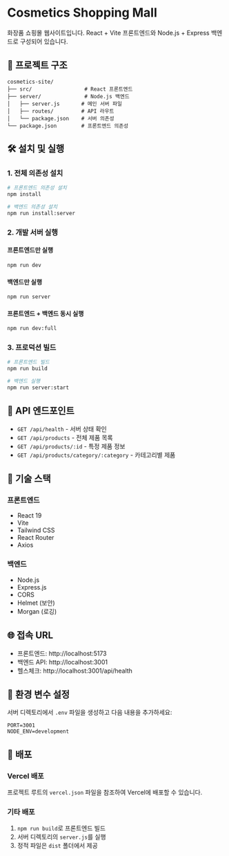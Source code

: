 # Cosmetics Shopping Mall

화장품 쇼핑몰 웹사이트입니다. React + Vite 프론트엔드와 Node.js + Express 백엔드로 구성되어 있습니다.

## 🚀 프로젝트 구조

```
cosmetics-site/
├── src/                 # React 프론트엔드
├── server/              # Node.js 백엔드
│   ├── server.js       # 메인 서버 파일
│   ├── routes/         # API 라우트
│   └── package.json    # 서버 의존성
└── package.json        # 프론트엔드 의존성
```

## 🛠️ 설치 및 실행

### 1. 전체 의존성 설치
```bash
# 프론트엔드 의존성 설치
npm install

# 백엔드 의존성 설치
npm run install:server
```

### 2. 개발 서버 실행

#### 프론트엔드만 실행
```bash
npm run dev
```

#### 백엔드만 실행
```bash
npm run server
```

#### 프론트엔드 + 백엔드 동시 실행
```bash
npm run dev:full
```

### 3. 프로덕션 빌드
```bash
# 프론트엔드 빌드
npm run build

# 백엔드 실행
npm run server:start
```

## 📡 API 엔드포인트

- `GET /api/health` - 서버 상태 확인
- `GET /api/products` - 전체 제품 목록
- `GET /api/products/:id` - 특정 제품 정보
- `GET /api/products/category/:category` - 카테고리별 제품

## 🔧 기술 스택

### 프론트엔드
- React 19
- Vite
- Tailwind CSS
- React Router
- Axios

### 백엔드
- Node.js
- Express.js
- CORS
- Helmet (보안)
- Morgan (로깅)

## 🌐 접속 URL

- 프론트엔드: http://localhost:5173
- 백엔드 API: http://localhost:3001
- 헬스체크: http://localhost:3001/api/health

## 📝 환경 변수 설정

서버 디렉토리에서 `.env` 파일을 생성하고 다음 내용을 추가하세요:

```env
PORT=3001
NODE_ENV=development
```

## 🚀 배포

### Vercel 배포
프로젝트 루트의 `vercel.json` 파일을 참조하여 Vercel에 배포할 수 있습니다.

### 기타 배포
1. `npm run build`로 프론트엔드 빌드
2. 서버 디렉토리의 `server.js`를 실행
3. 정적 파일은 `dist` 폴더에서 제공
